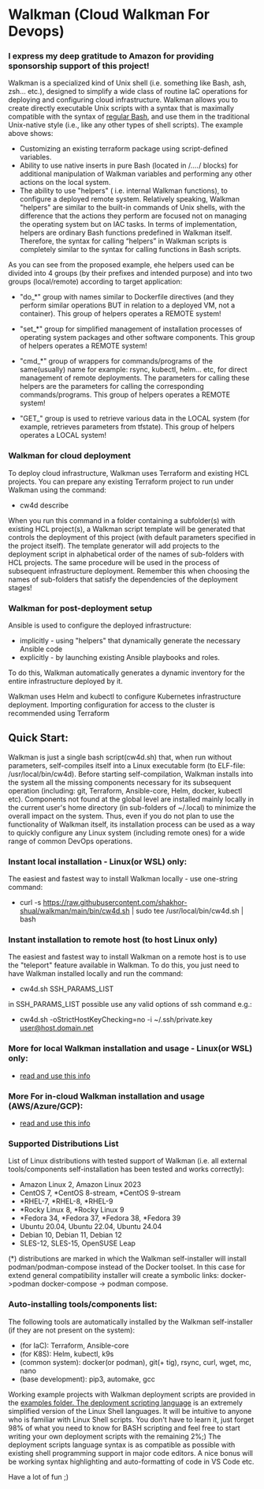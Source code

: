 # Walkman (Cloud Walkman For Devops)

### I express my deep gratitude to Amazon for providing sponsorship support of this project!

Walkman is a specialized kind of Unix shell (i.e. something like Bash, ash, zsh... etc.), 
designed to simplify a wide class of routine IaC operations for deploying and configuring 
cloud infrastructure. Walkman allows you to create directly executable Unix scripts  with a 
syntax that is maximally compatible with the syntax of [regular Bash](https://github.com/shakhor-shual/walkman/blob/main/examples/gcp/linux_vm/test.csh), and use them in the 
traditional Unix-native style (i.e., like any other types of shell scripts).
The example above shows: 

 - Customizing an existing terraform package using script-defined variables. 
 - Ability to use native inserts in pure Bash (located in /*....*/ blocks) 
 for additional manipulation of Walkman variables and performing any other 
 actions on the local system. 
 - The ability to use "helpers" ( i.e. internal Walkman functions),  to configure 
a deployed remote system. Relatively speaking, Walkman "helpers" are similar to the 
built-in commands of Unix shells, with the difference that the actions they perform are 
focused not on managing the operating system but on IAC tasks. In terms of  implementation, 
helpers are ordinary Bash functions predefined in Walkman itself. Therefore, the syntax 
for calling “helpers” in Walkman scripts is completely similar to the syntax for calling 
functions in Bash scripts. 

As you can see from the proposed example, еhe helpers used can be divided into 4 groups 
(by their prefixes and intended purpose) and into two groups (local/remote) according 
to target application:

- "do_*" group with names similar to Dockerfile directives (and they perform similar 
 operations BUT in relation to a deployed VM, not a container). This group of helpers 
 operates a REMOTE system!

- "set_*" group for simplified management of installation processes of operating system 
packages and other software components. This group of helpers operates a REMOTE system!

- "cmd_*" group of wrappers for commands/programs of the same(usually) name for example: 
rsync, kubectl, helm... etc, for direct management of remote deployments. The parameters 
for calling these helpers are the parameters for calling the corresponding commands/programs.
This group of helpers  operates a REMOTE system!

- "GET_" group is used to retrieve various data in the LOCAL system (for example, retrieves
 parameters from tfstate). This group of helpers operates a LOCAL system!


### Walkman for cloud deployment 
To deploy cloud infrastructure, Walkman uses Terraform and existing HCL projects. You can 
prepare any existing Terraform project to run under Walkman using the  command:
- cw4d describe

When you run this command in a folder containing a subfolder(s) with existing HCL project(s), 
a Walkman script template will be generated that controls the deployment of this project (with 
default parameters specified in the project itself). The template generator will add projects 
to the deployment script in alphabetical order of the names of sub-folders with HCL projects. 
The same procedure will be used in the process of subsequent infrastructure deployment. Remember 
this when choosing the names of sub-folders that satisfy the dependencies of the deployment stages!


### Walkman for post-deployment setup 
Ansible is used to configure the deployed infrastructure: 
- implicitly - using "helpers" that dynamically generate the necessary Ansible code 
- explicitly - by launching existing Ansible playbooks and roles. 

To do this, Walkman automatically generates a dynamic inventory for the entire infrastructure 
deployed by it.

Walkman uses Helm and kubectl to configure Kubernetes infrastructure deployment. Importing 
configuration for access to the cluster is recommended using Terraform

## Quick Start:
Walkman is just a single  bash script(cw4d.sh) that, when run without parameters, 
self-compiles itself into a Linux executable form (to ELF-file: /usr/local/bin/cw4d).
Before starting self-compilation, Walkman installs into the system all the missing 
components necessary for its subsequent operation (including: git, Terraform, 
Ansible-core, Helm, docker, kubectl etc). Components not found at the global level are 
installed mainly locally in the current user's home directory (in sub-folders of 
~/.local) to minimize the overall impact on the system. Thus, even if you do not plan 
to use the functionality of Walkman itself, its installation process can be used as a
way to quickly configure  any Linux system (including remote ones) for a wide range 
of common DevOps operations.

### Instant local installation - Linux(or WSL) only:
The easiest and fastest way to install Walkman locally - use one-string command:
- curl -s https://raw.githubusercontent.com/shakhor-shual/walkman/main/bin/cw4d.sh | sudo tee /usr/local/bin/cw4d.sh | bash

### Instant installation to remote host (to host Linux only)
The easiest and fastest way to install Walkman on a remote host is to use the 
"teleport" feature available in Walkman. To do this, you just need to have Walkman 
installed locally and run the command:
- cw4d.sh SSH_PARAMS_LIST 

in SSH_PARAMS_LIST possible use any valid options of ssh command e.g.:
- cw4d.sh -oStrictHostKeyChecking=no -i ~/.ssh/private.key user@host.domain.net

### More for local Walkman installation and usage - Linux(or WSL) only:
 - [read and use this info](https://github.com/shakhor-shual/walkman/tree/main/bin)

### More For in-cloud Walkman installation and usage (AWS/Azure/GCP):
 - [read and use this info](https://github.com/shakhor-shual/walkman/tree/main/self_deploy)

### Supported Distributions List
List of Linux distributions with tested support of Walkman (i.e. all external 
tools/components self-installation has been tested and works correctly):

- Amazon Linux 2, Amazon Linux 2023
- CentOS 7, *CentOS 8-stream, *CentOS 9-stream
- *RHEL-7, *RHEL-8, *RHEL-9
- *Rocky Linux 8, *Rocky Linux 9
- *Fedora 34, *Fedora 37, *Fedora 38, *Fedora 39 
- Ubuntu 20.04, Ubuntu 22.04, Ubuntu 24.04
- Debian 10, Debian 11, Debian 12
- SLES-12, SLES-15, OpenSUSE Leap

(*) distributions are marked in which the Walkman self-installer will install 
podman/podman-compose instead of the Docker toolset. In this case for extend 
general compatibility installer will create a symbolic links:  docker->podman
docker-compose -> podman compose.

### Auto-installing tools/components list:
The following tools are automatically installed by the Walkman self-installer (if 
they are not present on the system):

- (for IaC): Terraform, Ansible-core
- (for K8S): Helm, kubectl, k9s
- (common system): docker(or podman), git(+ tig), rsync, curl, wget, mc, nano 
- (base development): pip3, automake, gcc 

Working example projects with Walkman deployment scripts are provided in the 
[examples folder. The deployment scripting language](https://github.com/shakhor-shual/walkman/tree/main/examples) is an extremely 
simplified version of the Linux Shell languages. It will be intuitive to 
anyone who is familiar with Linux Shell scripts. You don't have to learn it, 
just forget 98% of what you need to know for BASH scripting and feel free 
to start writing your own deployment scripts with the remaining 2%;) The 
deployment scripts language syntax is as compatible as possible with existing 
shell programming support in major code editors. A nice bonus will be working 
syntax highlighting and auto-formatting of code in VS Code etc. 

Have a lot of fun ;)





